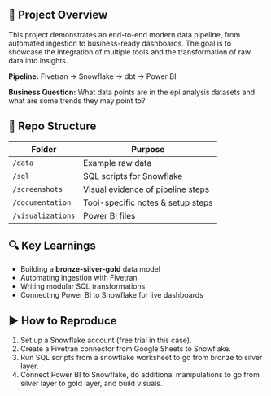 ## 📌 Project Overview
This project demonstrates an end-to-end modern data pipeline, from automated ingestion to business-ready dashboards. The goal is to showcase the integration of multiple tools and the transformation of raw data into insights.

**Pipeline:** Fivetran → Snowflake → dbt → Power BI

**Business Question:** What data points are in the epi analysis datasets and what are some trends they may point to?



## 📂 Repo Structure
| Folder | Purpose |
|--------|---------|
| `/data` | Example raw data |
| `/sql` | SQL scripts for Snowflake |
| `/screenshots` | Visual evidence of pipeline steps |
| `/documentation` | Tool-specific notes & setup steps |
| `/visualizations` | Power BI files |


## 🔍 Key Learnings
- Building a **bronze-silver-gold** data model
- Automating ingestion with Fivetran
- Writing modular SQL transformations
- Connecting Power BI to Snowflake for live dashboards

## ▶ How to Reproduce
1. Set up a Snowflake account (free trial in this case).
2. Create a Fivetran connector from Google Sheets to Snowflake.
3. Run SQL scripts from a snowflake worksheet to go from bronze to silver layer.
4. Connect Power BI to Snowflake, do additional manipulations to go from silver layer to gold layer, and build visuals.

